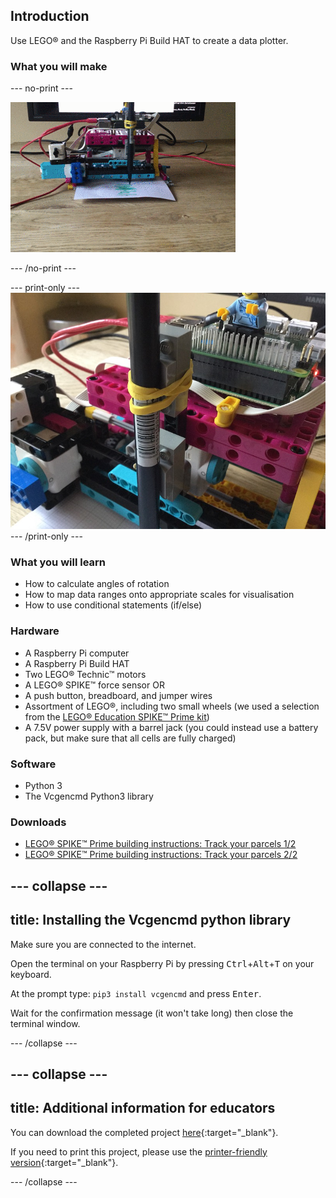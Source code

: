 ## Introduction

Use LEGO® and the Raspberry Pi Build HAT to create a data plotter. 

### What you will make

--- no-print ---

![A movie showing the LEGO® plotter in action. A piece of paper is being fed out of the machine with a green signal being traced out by a pen.](images/plotter_demo.gif)

--- /no-print ---

--- print-only ---
![A photo of the completed plotter project.](images/completed.jpg)
--- /print-only ---

### What you will learn

+ How to calculate angles of rotation
+ How to map data ranges onto appropriate scales for visualisation
+ How to use conditional statements (if/else)

### Hardware

+ A Raspberry Pi computer
+ A Raspberry Pi Build HAT
+ Two LEGO® Technic™ motors
+ A LEGO® SPIKE™ force sensor 
OR
+ A push button, breadboard, and jumper wires
+ Assortment of LEGO®, including two small wheels (we used a selection from the [LEGO® Education SPIKE™ Prime
 kit](https://education.lego.com/en-gb/product/spike-prime))
+ A 7.5V power supply with a barrel jack (you could instead use a battery pack, but make sure that all cells are fully charged) 

### Software

+ Python 3
+ The Vcgencmd Python3 library

### Downloads

+ [LEGO® SPIKE™ Prime building instructions: Track your parcels 1/2](https://le-www-live-s.legocdn.com/sc/media/lessons/prime/pdf/building-instructions/track-your-packages-bi-pdf-book1of2-05883f81fed73ac3738781d084e0d4e2.pdf)
+ [LEGO® SPIKE™ Prime building instructions: Track your parcels 2/2](https://le-www-live-s.legocdn.com/sc/media/lessons/prime/pdf/building-instructions/track-your-packages-bi-pdf-book2of2-80dc3c8c61ec2d2ffa785b688326ef74.pdf)

--- collapse ---
---
title: Installing the Vcgencmd python library
---
Make sure you are connected to the internet.

Open the terminal on your Raspberry Pi by pressing <kbd>Ctrl</kbd>+<kbd>Alt</kbd>+<kbd>T</kbd> on your keyboard.

At the prompt type: `pip3 install vcgencmd` and press <kbd>Enter</kbd>.
 
Wait for the confirmation message (it won't take long) then close the terminal window.

--- /collapse --- 

--- collapse ---
---
title: Additional information for educators
---

You can download the completed project [here](http://rpf.io/p/en/projectName-get){:target="_blank"}.

If you need to print this project, please use the [printer-friendly version](https://projects.raspberrypi.org/en/projects/projectName/print){:target="_blank"}.

--- /collapse ---
